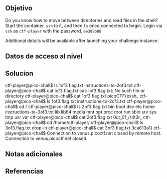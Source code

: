 ## Objetivo
Do you know how to move between directories and read files in the shell? Start the container, `ssh` to it, and then `ls` once connected to begin. Login via `ssh` as `ctf-player` with the password, `ee388b88`

Additional details will be available after launching your challenge instance.
## Datos de acceso al nivel
## Solucion
ctf-player@pico-chall$ ls
1of3.flag.txt  instructions-to-2of3.txt
ctf-player@pico-chall$ cat lof3.flag.txt
cat: lof3.flag.txt: No such file or directory
ctf-player@pico-chall$ cat 1of3.flag.txt
picoCTF{xxsh_
ctf-player@pico-chall$ ls
1of3.flag.txt  instructions-to-2of3.txt
ctf-player@pico-chall$ cd /
ctf-player@pico-chall$ ls
2of3.flag.txt  bin  boot  dev  etc  home  instructions-to-3of3.txt  lib  lib64  media  mnt  opt  proc  root  run  sbin  srv  sys  tmp  usr  var
ctf-player@pico-chall$ cat 2of3.flag.txt 
0ut_0f_\/\/4t3r_
ctf-player@pico-chall$ cd /home/ctf-player/
ctf-player@pico-chall$ ls
3of3.flag.txt  drop-in
ctf-player@pico-chall$ cat 3of3.flag.txt 
3ca613a1}
ctf-player@pico-chall$ Connection to venus.picoctf.net closed by remote host.
Connection to venus.picoctf.net closed.


## Notas adicionales

## Referencias